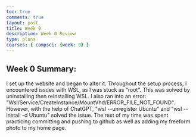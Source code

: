 ```yaml
---
toc: true
comments: true
layout: post
title: Week 0
description: Week 0 Review
type: plans
courses: { compsci: {week: 0} }
---
```


## Week 0 Summary:
I set up the website and began to alter it. Throughout the setup process, I encountered issues with WSL, as I was stuck as "root". This was solved by uninstalling then reinstalling WSL. I also ran into an error: "Wsl/Service/CreateInstance/MountVhd/ERROR_FILE_NOT_FOUND". However, with the help of ChatGPT, "wsl --unregister Ubuntu" and "wsl --install -d Ubuntu" solved the issue. The rest of my time was spent practicing committing and pushing to github as well as adding my freeform photo to my home page.

<script src="https://utteranc.es/client.js"
        repo="csp2"
        issue-term="pathname"
        theme="github-light"
        crossorigin="anonymous"
        async>
  </script>
